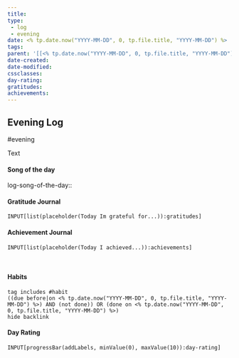 ```yaml
---
title: 
type: 
 - log
 - evening
date: <% tp.date.now("YYYY-MM-DD", 0, tp.file.title, "YYYY-MM-DD") %>
tags:
parent: '[[<% tp.date.now("YYYY-MM-DD", 0, tp.file.title, "YYYY-MM-DD") %>]]'
date-created: 
date-modified: 
cssclasses: 
day-rating: 
gratitudes:
achievements:
---
```


## Evening Log

#evening 

Text

#### Song of the day

log-song-of-the-day::

#### Gratitude Journal

```meta-bind
INPUT[list(placeholder(Today Im grateful for...)):gratitudes]
```

#### Achievement Journal

```meta-bind
INPUT[list(placeholder(Today I achieved...)):achievements]
```

<br>

#### Habits
```tasks
tag includes #habit  
((due before|on <% tp.date.now("YYYY-MM-DD", 0, tp.file.title, "YYYY-MM-DD") %>) AND (not done)) OR (done on <% tp.date.now("YYYY-MM-DD", 0, tp.file.title, "YYYY-MM-DD") %>)
hide backlink
```

#### Day Rating
```meta-bind
INPUT[progressBar(addLabels, minValue(0), maxValue(10)):day-rating]
```